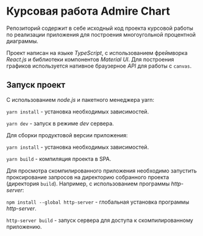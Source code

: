 # Курсовая работа Admire Chart

Репозиторий содержит в себе исходный код проекта курсовой работы по реализации приложения для построения
многоугольной процентной диаграммы.

Проект написан на языке _TypeScript_, с использованием фреймворка _React.js_ и библиотеки компонентов _Material UI_.
Для построения графиков используется нативное браузерное _API_ для работы с `canvas`.

## Запуск проект

С использованием _node.js_ и пакетного менеджера yarn:

`yarn install` - установка необходимых зависимостей.

`yarn dev` - запуск в режиме _dev_ сервера.

Для сборки продуктовой версии приложения:

`yarn install` - установка необходимых зависимостей.

`yarn build` - компиляция проекта в SPA.

Для просмотра скомпилированного приложения необходимо запустить проксирование запросов на директорию собранного проекта (директория `build`).
Например, с использованием программы _http-server_:

`npm install --global http-server` - глобальная установка программы _http-server_.

`http-server build` - запуск сервера для доступа к скомпилированному приложению.

